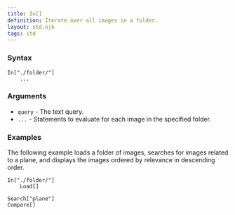 ```yaml
---
title: In[]
definition: Iterate over all images in a folder.
layout: std.njk
tags: std
---
```


### Syntax

```
In["./folder/"]
    ...
```

### Arguments

- `query` - The text query.
- `...` - Statements to evaluate for each image in the specified folder.

### Examples

The following example loads a folder of images, searches for images related to a plane, and displays the images ordered by relevance in descending order.

```
In["./folder/"]
    Load[]

Search["plane"]
Compare[]
```